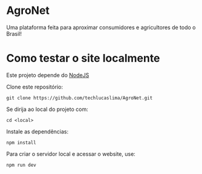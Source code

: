 # AgroNet
Uma plataforma feita para aproximar consumidores e agricultores de todo o Brasil!

# Como testar o site localmente

Este projeto depende do [NodeJS](https://nodejs.org/en)

Clone este repositório:

```
git clone https://github.com/techlucaslima/AgroNet.git
```


Se dirija ao local do projeto com:
```
cd <local>
```


Instale as dependências:
```
npm install
```

Para criar o servidor local e acessar o website, use:
```
npm run dev
```
